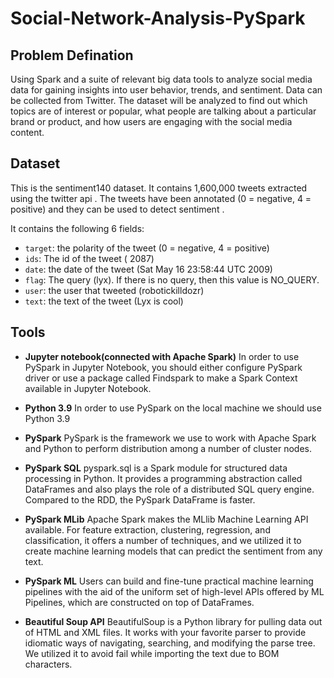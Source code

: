 # Social-Network-Analysis-PySpark
## Problem Defination
Using Spark and a suite of relevant big data tools to analyze social media data for gaining insights into user behavior, trends, and sentiment. Data can be collected from Twitter. The dataset will be analyzed to find out which topics are of interest or popular, what people are talking about a particular brand or product, and how users are engaging with the social media content. 

## Dataset
This is the sentiment140 dataset. It contains 1,600,000 tweets extracted using the twitter api . The tweets have been annotated (0 = negative, 4 = positive) and they can be used to detect sentiment .

It contains the following 6 fields:

- `target`: the polarity of the tweet (0 = negative, 4 = positive)
- `ids`: The id of the tweet ( 2087)
- `date`: the date of the tweet (Sat May 16 23:58:44 UTC 2009)
- `flag`: The query (lyx). If there is no query, then this value is NO_QUERY.
- `user`: the user that tweeted (robotickilldozr)
- `text`: the text of the tweet (Lyx is cool)

## Tools
- **Jupyter notebook(connected with Apache Spark)**
In order to use PySpark in Jupyter Notebook, you should either configure PySpark driver or use a package called Findspark to make a Spark Context available in Jupyter Notebook.
- **Python 3.9**
In order to use PySpark on the local machine we should use Python 3.9 
-	**PySpark**
PySpark is the framework we use to work with Apache Spark and Python to perform distribution among a number of cluster nodes.

-	**PySpark SQL** 
pyspark.sql is a Spark module for structured data processing in Python. It provides a programming abstraction called DataFrames and also plays the role of a distributed SQL query engine. Compared to the RDD, the PySpark DataFrame is faster.

-	**PySpark MLib**
Apache Spark makes the MLlib Machine Learning API available. For feature extraction, clustering, regression, and classification, it offers a number of techniques, and we utilized it to create machine learning models that can predict the sentiment from any text.

-	**PySpark ML**
Users can build and fine-tune practical machine learning pipelines with the aid of the uniform set of high-level APIs offered by ML Pipelines, which are constructed on top of DataFrames.

-	**Beautiful Soup API**
BeautifulSoup is a Python library for pulling data out of HTML and XML files. It works with your favorite parser to provide idiomatic ways of navigating, searching, and modifying the parse tree. We utilized it to avoid fail while importing the text due to BOM characters.
